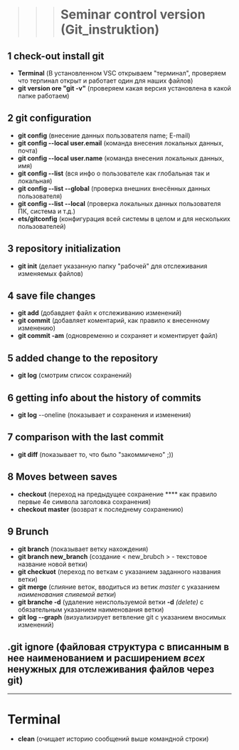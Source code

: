 >>># Seminar control version (Git_instruktion)

## 1 check-out install git
- **Terminal** (В установленном VSC открываем "терминал", проверяем что терпинал открыт и работает один для наших файлов)
- **git version ore "git -v"** (проверяем какая версия установлена в какой папке работаем)
## 2 git configuration
- **git config** (внесение данных пользователя name; E-mail)
- **git config --local user.email** (команда внесения локальных данных, почта)
- **git config --local user.name** (команда внесения локальных данных, имя)
- **git config --list** (вся инфо о пользователе как глобальная так и локальная)
- **git config --list --global** (проверка внешних внесённых данных пользователя)
- **git config --list --local** (проверка локальных данных пользователя ПК, система и т.д.)
- **ets/gitconfig** (конфигурация всей системы в целом и для нескольких пользователей)
## 3 repository initialization 
- **git init** (делает указанную папку "рабочей" для отслеживания изменяемых файлов)
## 4 save file changes
- **git add** (добавдяет файл к отслеживанию изменений)
- **git commit** (добавляет коментарий, как правило к внесенному изменению)
- **git commit -am** (одновременно и сохраняет и коментирует файл)
## 5 added change to the repository
- **git log** (смотрим список сохранений)
## 6 getting info about the history of commits
- **git log** --oneline (показывает и сохранения и изменения)
## 7 comparison with the last commit
- **git diff** (показывает то, что было "закоммичено" ;))
## 8 Moves between saves
- **checkout** (переход на предыдущее сохранение **** как правило первые 4е символа заголовка сохранения)
- **checkout master** (возврат к последнему сохранению)
## 9 Brunch
- **git branch** (показывает ветку нахождения)
- **git branch new_branch** (создание < new_brubch > - текстовое название новой ветки) 
- **git checkuot** (переход по веткам с указанием заданного названия ветки)
- **git merge** (слияние веток, вводиться из ветик _master_ с указанием _наименования слияемой ветки_)
- **git branche -d** (удаление неиспользуемой ветки **-d** _(delete)_ с обязательным указанием наименования ветки)
- **git log --graph** (визуализирует ветвление git c указанием вносимых изменений)

## __.git ignore__ (файловая структура с вписанным в нее наименованием и расширением _всех_ ненужных для отслеживания файлов через **git**)
___________
# Terminal
- **clean** (очищает историю сообщений выше командной строки) 
